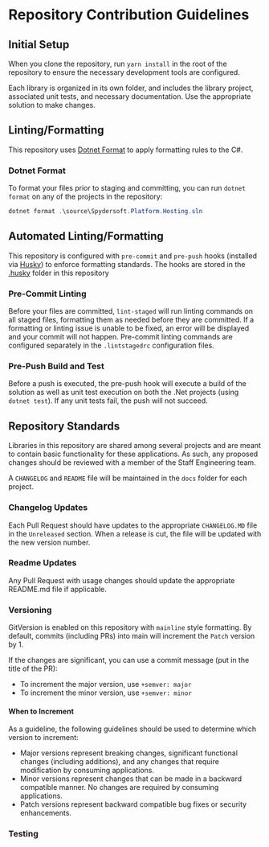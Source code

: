 # Repository Contribution Guidelines

## Initial Setup

When you clone the repository, run `yarn install` in the root of the repository to ensure the necessary development tools are configured.

Each library is organized in its own folder, and includes the library project, associated unit tests, and necessary documentation. Use the appropriate solution to make changes.

## Linting/Formatting

This repository uses [Dotnet Format][1] to apply formatting rules to the C#.

### Dotnet Format

To format your files prior to staging and committing, you can run `dotnet format` on any of the projects in the repository:

```powershell
dotnet format .\source\Spydersoft.Platform.Hosting.sln
```

## Automated Linting/Formatting

This repository is configured with `pre-commit` and `pre-push` hooks (installed via [Husky][2]) to enforce formatting standards. The hooks are stored in the [.husky](/.husky) folder in this repository

### Pre-Commit Linting

Before your files are committed, `lint-staged` will run linting commands on all staged files, formatting them as needed before they are committed. If a formatting or linting issue is unable to be fixed, an error will be displayed and your commit will not happen. Pre-commit linting commands are configured separately in the `.lintstagedrc` configuration files.

### Pre-Push Build and Test

Before a push is executed, the pre-push hook will execute a build of the solution as well as unit test execution on both the .Net projects (using `dotnet test`). If any unit tests fail, the push will not succeed.

## Repository Standards

Libraries in this repository are shared among several projects and are meant to contain basic functionality for these applications. As such, any proposed changes should be reviewed with a member of the Staff Engineering team.

A `CHANGELOG` and `README` file will be maintained in the `docs` folder for each project.

### Changelog Updates

Each Pull Request should have updates to the appropriate `CHANGELOG.MD` file in the `Unreleased` section. When a release is cut, the file will be updated with the new version number.

### Readme Updates

Any Pull Request with usage changes should update the appropriate README.md file if applicable.

### Versioning

GitVersion is enabled on this repository with `mainline` style formatting. By default, commits (including PRs) into main will increment the `Patch` version by 1.

If the changes are significant, you can use a commit message (put in the title of the PR):

- To increment the major version, use `+semver: major`
- To increment the minor version, use `+semver: minor`

#### When to Increment

As a guideline, the following guidelines should be used to determine which version to increment:

- Major versions represent breaking changes, significant functional changes (including additions), and any changes that require modification by consuming applications.
- Minor versions represent changes that can be made in a backward compatible manner. No changes are required by consuming applications.
- Patch versions represent backward compatible bug fixes or security enhancements.

### Testing

[1]: https://github.com/dotnet/format "Dotnet Format"
[2]: https://typicode.github.io/husky/ "Husky Git Hooks"

